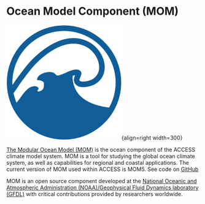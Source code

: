 # Ocean Model Component (MOM)

![Ocean Component Logo](../assets/component-logos/ACCESS-icon-OCEAN-300x300.png){align=right width=300}

[The Modular Ocean Model (MOM)][mom-wiki] is the ocean component of the ACCESS climate model system. MOM is a tool for studying the global ocean climate system, as well as capabilities for regional and coastal applications. The current version of MOM used within ACCESS is MOM5. See code on [GitHub][mom-github]

MOM is an open source component developed at the [National Oceanic and Atmospheric Administration (NOAA)/Geophysical Fluid Dynamics laboratory (GFDL)][gfdl-web] with critical contributions provided by researchers worldwide.

[mom-wiki]: http://climate-cms.wikis.unsw.edu.au/MOM
[mom-github]: https://github.com/mom-ocean
[gfdl-web]: https://www.gfdl.noaa.gov/mom-ocean-model/

